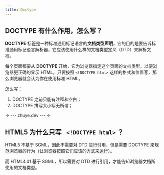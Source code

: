 ```yaml
---
title: Doctype
---
```


## DOCTYPE 有什么作用，怎么写？
**DOCTYPE** 标签是一种标准通用标记语言的**文档类型声明**，它的目的是要告诉标准通用标记语言解析器，它应该使用什么样的文档类型定义（DTD）来解析文档。

每个页面都要从 **DOCTYPE** 开始，它为浏览器指定这个页面的文档类型，以便浏览器更正确的显示 HTML。只要按照 `<!DOCTYPE html>` 这样的格式和位置写，那么浏览器就会认为你在使用标准 HTML。

怎么写：
1. DOCTYPE 之前只能有注释和空白；
2. DOCTYPE 拼写大小写无所谓；

-> --- zhuye.dev --- <-

## HTML5 为什么只写 ` <!DOCTYPE html>` ？

HTML5 不基于 SGML，因此不需要对 DTD 进行引用，但是需要 DOCTYPE 来规范浏览器的行为（让浏览器按照它们应该的方式来运行）。

而 HTML4.01 基于 SGML，所以需要对 DTD 进行引用，才能告知浏览器文档所使用的文档类型。